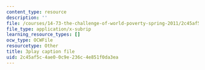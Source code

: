 ```yaml
---
content_type: resource
description: ''
file: /courses/14-73-the-challenge-of-world-poverty-spring-2011/2c45af5c4ae00c9e236c4e851f0da3ea_ZaN3W5as42s.srt
file_type: application/x-subrip
learning_resource_types: []
ocw_type: OCWFile
resourcetype: Other
title: 3play caption file
uid: 2c45af5c-4ae0-0c9e-236c-4e851f0da3ea
---
```

